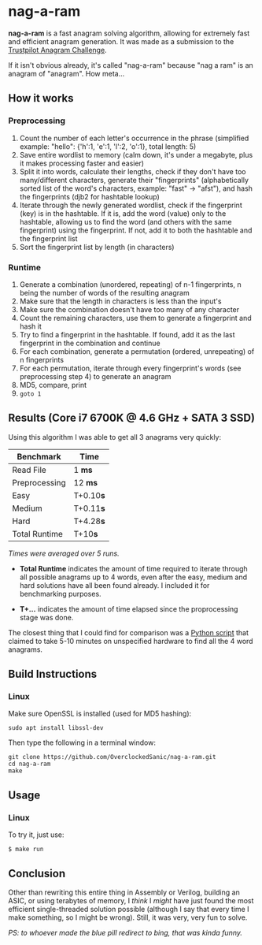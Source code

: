 # nag-a-ram

**nag-a-ram** is a fast anagram solving algorithm, allowing for extremely fast and efficient anagram generation. It was made as a submission to the [Trustpilot Anagram Challenge](https://followthewhiterabbit.trustpilot.com/).

If it isn't obvious already, it's called "nag-a-ram" because "nag a ram" is an anagram of "anagram". How meta...


## How it works

### Preprocessing
1. Count the number of each letter's occurrence in the phrase (simplified example: "hello": {'h':1, 'e':1, 'l':2, 'o':1}, total length: 5)
2. Save entire wordlist to memory (calm down, it's under a megabyte, plus it makes processing faster and easier)
3. Split it into words, calculate their lengths, check if they don't have too many/different characters, generate their "fingerprints" (alphabetically sorted list of the word's characters, example: "fast" -> "afst"), and hash the fingerprints (djb2 for hashtable lookup)
4. Iterate through the newly generated wordlist, check if the fingerprint (key) is in the hashtable. If it is, add the word (value) only to the hashtable, allowing us to find the word (and others with the same fingerprint) using the fingerprint. If not, add it to both the hashtable and the fingerprint list
5. Sort the fingerprint list by length (in characters)

### Runtime
1. Generate a combination (unordered, repeating) of n-1 fingerprints, n being the number of words of the resulting anagram
2. Make sure that the length in characters is less than the input's
3. Make sure the combination doesn't have too many of any character
4. Count the remaining characters, use them to generate a fingerprint and hash it
5. Try to find a fingerprint in the hashtable. If found, add it as the last fingerprint in the combination and continue
6. For each combination, generate a permutation (ordered, unrepeating) of n fingerprints
7. For each permutation, iterate through every fingerprint's words (see preprocessing step 4) to generate an anagram
8. MD5, compare, print
9. `goto 1`


## Results (Core i7 6700K @ 4.6 GHz + SATA 3 SSD)

Using this algorithm I was able to get all 3 anagrams very quickly:

| Benchmark     | Time         |
| ------------- | ------------ |
| Read File     | 1 **ms**     |
| Preprocessing | 12 **ms**    |
| Easy          | T+0.10**s**  |
| Medium        | T+0.11**s**  |
| Hard          | T+4.28**s**  |
| Total Runtime | T+10**s**    |

*Times were averaged over 5 runs.*

* **Total Runtime** indicates the amount of time required to iterate through all possible anagrams up to 4 words, even after the easy, medium and hard solutions have all been found already. I included it for benchmarking purposes.

* **T+...** indicates the amount of time elapsed since the proprocessing stage was done.

The closest thing that I could find for comparison was a [Python script](https://github.com/JK-mber/anagram_solver) that claimed to take 5-10 minutes on unspecified hardware to find all the 4 word anagrams.


## Build Instructions

### Linux

Make sure OpenSSL is installed (used for MD5 hashing):
```
sudo apt install libssl-dev
```
Then type the following in a terminal window:
```
git clone https://github.com/OverclockedSanic/nag-a-ram.git
cd nag-a-ram
make
```

## Usage

### Linux

To try it, just use:
```
$ make run
```

## Conclusion

Other than rewriting this entire thing in Assembly or Verilog, building an ASIC, or using terabytes of memory, I *think* I *might* have just found the most efficient single-threaded solution possible (although I say that every time I make something, so I might be wrong). Still, it was very, very fun to solve.

*PS: to whoever made the blue pill redirect to bing, that was kinda funny.*

